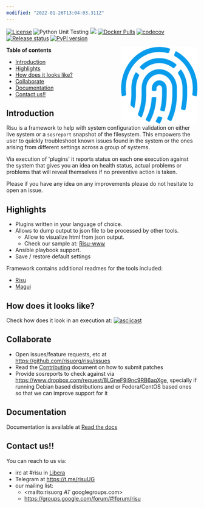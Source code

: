 ```yaml
---
modified: "2022-01-26T13:04:03.311Z"
---
```


[![License](https://img.shields.io/github/license/risuorg/risu.svg)](LICENSE)
![Python Unit Testing](https://github.com/risuorg/risu/workflows/Python%20Unit%20Testing/badge.svg)
[![](https://readthedocs.org/projects/risu/badge/?version=latest)](https://readthedocs.org/projects/risu/builds/ "Read The docs build")
[![Docker Pulls](https://img.shields.io/docker/pulls/risuorg/risu.svg)](https://img.shields.io/docker/pulls/risuorg/risu.svg)
[![codecov](https://codecov.io/gh/risuorg/risu/branch/master/graph/badge.svg)](https://codecov.io/gh/risuorg/risu)
[![Release status](https://img.shields.io/github/release/risuorg/risu.svg)](https://github.com/risuorg/risu/releases)
[![PyPI version](https://badge.fury.io/py/risu.svg)](https://badge.fury.io/py/risu)

<img src="doc/risu.png" width="202" height="202" border=0 align="right">

**Table of contents**

<!-- TOC depthFrom:1 insertAnchor:false orderedList:false -->

- [Introduction](#introduction)
- [Highlights](#highlights)
- [How does it looks like?](#how-does-it-looks-like)
- [Collaborate](#collaborate)
- [Documentation](#documentation)
- [Contact us!!](#contact-us)

<!-- /TOC -->

## Introduction

Risu is a framework to help with system configuration validation on either live system or a `sosreport` snapshot of the filesystem. This empowers the user to quickly troubleshoot known issues found in the system or the ones arising from different settings across a group of systems.

Via execution of 'plugins' it reports status on each one execution against the system that gives you an idea on health status, actual problems or problems that will reveal themselves if no preventive action is taken.

Please if you have any idea on any improvements please do not hesitate to open an issue.

## Highlights

- Plugins written in your language of choice.
- Allows to dump output to json file to be processed by other tools.
  - Allow to visualize html from json output.
  - Check our sample at: [Risu-www](http://htmlpreview.github.io/?https://github.com/risuorg/risu/blob/master/doc/sampleweb/risu.html)
- Ansible playbook support.
- Save / restore default settings

Framework contains additional readmes for the tools included:

- [Risu](doc/risu.md)
- [Magui](doc/magui.md)

## How does it looks like?

Check how does it look in an execution at:
[![asciicast](https://asciinema.org/a/169814.png)](https://asciinema.org/a/169814)

## Collaborate

- Open issues/feature requests, etc at <https://github.com/risuorg/risu/issues>
- Read the [Contributing](https://risu.readthedocs.org/en/latest/development/CONTRIBUTING/) document on how to submit patches
- Provide sosreports to check against via <https://www.dropbox.com/request/8LGneF9i9nc9RB6aqXge>, specially if running Debian based distributions and or Fedora/CentOS based ones so that we can improve support for it

## Documentation

Documentation is available at [Read the docs](https://risu.readthedocs.org)

## Contact us!!

You can reach to us via:

- irc at #risu in [Libera](https://libera.chat/)
- Telegram at <https://t.me/risuUG>
- our mailing list:
  - <mailto:risuorg _AT_ googlegroups.com>
  - <https://groups.google.com/forum/#!forum/risu>
